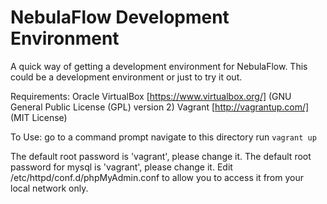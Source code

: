 NebulaFlow Development Environment
==================================

A quick way of getting a development environment for NebulaFlow. This could be a development environment or just to try it out.

Requirements:
	Oracle VirtualBox [https://www.virtualbox.org/] (GNU General Public License (GPL) version 2)
	Vagrant [http://vagrantup.com/] (MIT License)

To Use:
	go to a command prompt
	navigate to this directory
	run `vagrant up`

The default root password is 'vagrant', please change it.
The default root password for mysql is 'vagrant', please change it.
Edit /etc/httpd/conf.d/phpMyAdmin.conf to allow you to access it from your local network only.
